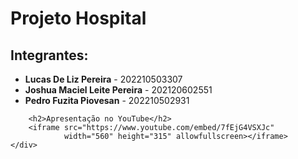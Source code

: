 <!DOCTYPE html>
<html lang="pt-BR">
<head>
    <meta charset="UTF-8">
    <meta name="viewport" content="width=device-width, initial-scale=1.0">
</head>
<body>
    <div>
        <h1>Projeto Hospital</h1>
        <h2>Integrantes:</h2>
        <ul>
            <li>
                <strong>Lucas De Liz Pereira</strong> - 202210503307
            </li>
            <li>
                <strong>Joshua Maciel Leite Pereira</strong> - 202120602551
            </li>
            <li>
                <strong>Pedro Fuzita Piovesan</strong> - 202210502931
            </li>
        </ul>
        
        <h2>Apresentação no YouTube</h2>
        <iframe src="https://www.youtube.com/embed/7fEjG4VSXJc" 
                width="560" height="315" allowfullscreen></iframe>
    </div>
</body>
</html>
